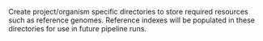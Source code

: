 Create project/organism specific directories to store required resources such as reference genomes. Reference indexes 
will be populated in these directories for use in future pipeline runs.
